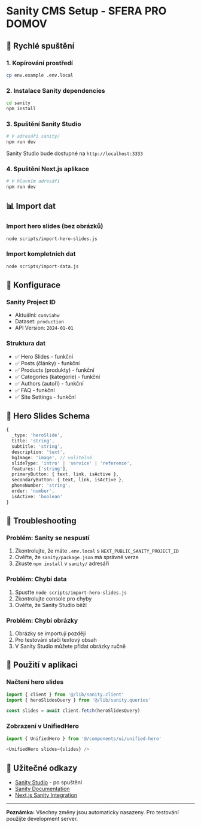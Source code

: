# Sanity CMS Setup - SFERA PRO DOMOV

## 🚀 Rychlé spuštění

### 1. **Kopírování prostředí**
```bash
cp env.example .env.local
```

### 2. **Instalace Sanity dependencies**
```bash
cd sanity
npm install
```

### 3. **Spuštění Sanity Studio**
```bash
# V adresáři sanity/
npm run dev
```
Sanity Studio bude dostupné na `http://localhost:3333`

### 4. **Spuštění Next.js aplikace**
```bash
# V hlavním adresáři
npm run dev
```

## 📊 Import dat

### **Import hero slides (bez obrázků)**
```bash
node scripts/import-hero-slides.js
```

### **Import kompletních dat**
```bash
node scripts/import-data.js
```

## 🔧 Konfigurace

### **Sanity Project ID**
- Aktuální: `cu4viahw`
- Dataset: `production`
- API Version: `2024-01-01`

### **Struktura dat**
- ✅ Hero Slides - funkční
- ✅ Posts (články) - funkční
- ✅ Products (produkty) - funkční
- ✅ Categories (kategorie) - funkční
- ✅ Authors (autoři) - funkční
- ✅ FAQ - funkční
- ✅ Site Settings - funkční

## 🎯 Hero Slides Schema

```typescript
{
  _type: 'heroSlide',
  title: 'string',
  subtitle: 'string',
  description: 'text',
  bgImage: 'image', // volitelné
  slideType: 'intro' | 'service' | 'reference',
  features: ['string'],
  primaryButton: { text, link, isActive },
  secondaryButton: { text, link, isActive },
  phoneNumber: 'string',
  order: 'number',
  isActive: 'boolean'
}
```

## 🚨 Troubleshooting

### **Problém: Sanity se nespustí**
1. Zkontrolujte, že máte `.env.local` s `NEXT_PUBLIC_SANITY_PROJECT_ID`
2. Ověřte, že `sanity/package.json` má správné verze
3. Zkuste `npm install` v `sanity/` adresáři

### **Problém: Chybí data**
1. Spusťte `node scripts/import-hero-slides.js`
2. Zkontrolujte console pro chyby
3. Ověřte, že Sanity Studio běží

### **Problém: Chybí obrázky**
1. Obrázky se importují později
2. Pro testování stačí textový obsah
3. V Sanity Studio můžete přidat obrázky ručně

## 📱 Použití v aplikaci

### **Načtení hero slides**
```typescript
import { client } from '@/lib/sanity.client'
import { heroSlidesQuery } from '@/lib/sanity.queries'

const slides = await client.fetch(heroSlidesQuery)
```

### **Zobrazení v UnifiedHero**
```typescript
import { UnifiedHero } from '@/components/ui/unified-hero'

<UnifiedHero slides={slides} />
```

## 🔗 Užitečné odkazy

- [Sanity Studio](http://localhost:3333) - po spuštění
- [Sanity Documentation](https://www.sanity.io/docs)
- [Next.js Sanity Integration](https://github.com/sanity-io/next-sanity)

---

**Poznámka:** Všechny změny jsou automaticky nasazeny. Pro testování použijte development server. 